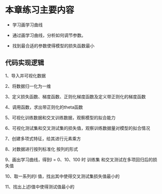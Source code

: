 # 本章练习主要内容

* 学习画学习曲线

* 通过画学习曲线，分析如何调节参数。

* 找到最合适的参数使得模型的损失函数最小


## 代码实现逻辑

  1、导入并可视化数据
  
  2、将数据归一化为一维
  
  3、定义损失函数、梯度函数、正则化梯度函数及定义带正则化的梯度函数
  
  4、调用函数，求出带正则化的theta函数
  
  5、可视化训练数据和交叉训练数据，观察模型的拟合能力
  
  6、可视化测试集和交叉测试集的损失值，观察训练数据量对模型的拟合情况
  
  7、创建多项式特征，给其进行元素乘方
  
  8、对数据进行按列标准化 按列的形式
  
  9、画出学习曲线，得到l = 0、10、100 时 训练集 和交叉测试在多项回归后的损失值
  
  10、取一系列的l 值，找出其中使得交叉测试集损失值最小的
  
  11、找出上述l值中使得测试值最小的
  
  
